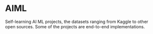 # AIML
Self-learning AI ML projects, the datasets ranging from Kaggle to other open sources. Some of the projects are end-to-end implementations.
